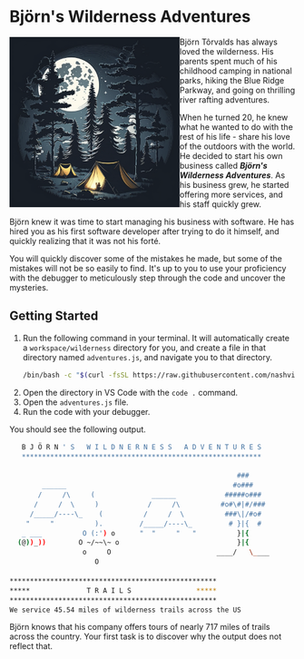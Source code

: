 # Björn's Wilderness Adventures


<img src="./images/adventures.png" width="300px" align="left" />

Björn Tôrvalds has always loved the wilderness. His parents spent much of his childhood camping in national parks, hiking the Blue Ridge Parkway, and going on thrilling river rafting adventures.

When he turned 20, he knew what he wanted to do with the rest of his life - share his love of the outdoors with the world. He decided to start his own business called **_Björn's Wilderness Adventures_**. As his business grew, he started offering more services, and his staff quickly grew.

Björn knew it was time to start managing his business with software. He has hired you as his first software developer after trying to do it himself, and quickly realizing that it was not his forté.

You will quickly discover some of the mistakes he made, but some of the mistakes will not be so easily to find. It's up to you to use your proficiency with the debugger to meticulously step through the code and uncover the mysteries.

## Getting Started

1. Run the following command in your terminal. It will automatically create a `workspace/wilderness` directory for you, and create a file in that directory named `adventures.js`, and navigate you to that directory.
   ```sh
   /bin/bash -c "$(curl -fsSL https://raw.githubusercontent.com/nashville-software-school/client-side-mastery/cohort-64/book-1-queen-bee/chapters/scripts/undefined.sh)"
   ```
2. Open the directory in VS Code with the `code .` command.
3. Open the `adventures.js` file.
4. Run the code with your debugger.

You should see the following output.

```sh
   B J Ö R N ' S   W I L D N E R N E S S   A D V E N T U R E S
   ***********************************************************

                                                        ###
        ______                                         #o###
       /     /\     (              ______            #####o###
      /     /  \     )            /     /\          #o#\#|#/###
     /_____/----\_    (          /     /  \          ###\|/#o#
    "     "          ).         /_____/----\_         # }|{  #
   _ ___          O (:') o      "  "     "   "          }|{
  (@))_))        O ~/~~\~ o                             }|{
                  o     O                          ____/   \____
                     O

***************************************************
*****              T R A I L S                *****
***************************************************
We service 45.54 miles of wilderness trails across the US
```

Björn knows that his company offers tours of nearly 717 miles of trails across the country. Your first task is to discover why the output does not reflect that.
